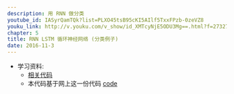 ```yaml
---
description: 用 RNN 做分类
youtube_id: IASyrQamTQk?list=PLXO45tsB95cKI5AIlf5TxxFPzb-0zeVZ8
youku_link: http://v.youku.com/v_show/id_XMTcyNjE5ODU3Mg==.html?f=27327189&o=1
chapter: 5
title: RNN LSTM 循环神经网络 (分类例子)
date: 2016-11-3
---
```


* 学习资料:
  * [相关代码](https://github.com/MorvanZhou/tutorials/tree/master/tensorflowTUT/tf20_RNN2)
  * 本代码基于网上这一份代码 [code](https://github.com/aymericdamien/TensorFlow-Examples/blob/master/examples/3_NeuralNetworks/recurrent_network.py)